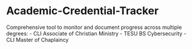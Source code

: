 # Academic-Credential-Tracker
Comprehensive tool to monitor and document progress across multiple degrees: - CLI Associate of Christian Ministry   - TESU BS Cybersecurity   - CLI Master of Chaplaincy 
